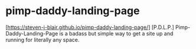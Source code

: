 # pimp-daddy-landing-page 
[https://steven-j-blair.github.io/pimp-daddy-landing-page/]
[P.D.L.P.] Pimp-Daddy-Landing-Page is a badass but simple way to get a site up and running for literally any space.
